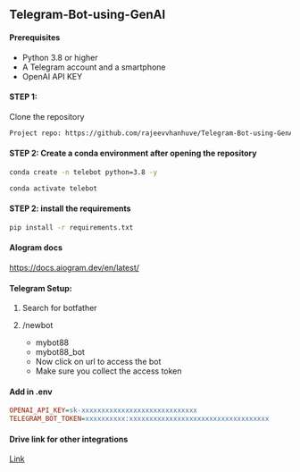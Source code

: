 ## Telegram-Bot-using-GenAI

#### Prerequisites

- Python 3.8 or higher
- A Telegram account and a smartphone
- OpenAI API KEY


#### STEP 1:
Clone the repository

```bash
Project repo: https://github.com/rajeevvhanhuve/Telegram-Bot-using-GenAI.git
```

#### STEP 2: Create a conda environment after opening the repository
```bash
conda create -n telebot python=3.8 -y
```

```bash
conda activate telebot
```


#### STEP 2: install the requirements
```bash
pip install -r requirements.txt
```


#### AIogram docs
https://docs.aiogram.dev/en/latest/


#### Telegram Setup:
1. Search for botfather
2. /newbot
   - mybot88
   - mybot88_bot

   * Now click on url to access the bot
   * Make sure you collect the access token


#### Add in .env
```ini
OPENAI_API_KEY=sk-xxxxxxxxxxxxxxxxxxxxxxxxxxxxx
TELEGRAM_BOT_TOKEN=xxxxxxxxxx:xxxxxxxxxxxxxxxxxxxxxxxxxxxxxxxxxxx
```


#### Drive link for other integrations
[Link](https://drive.google.com/drive/folders/1JlvnNZczhDtwaypRavkiZjvxOnKp7bsW?usp=sharing)